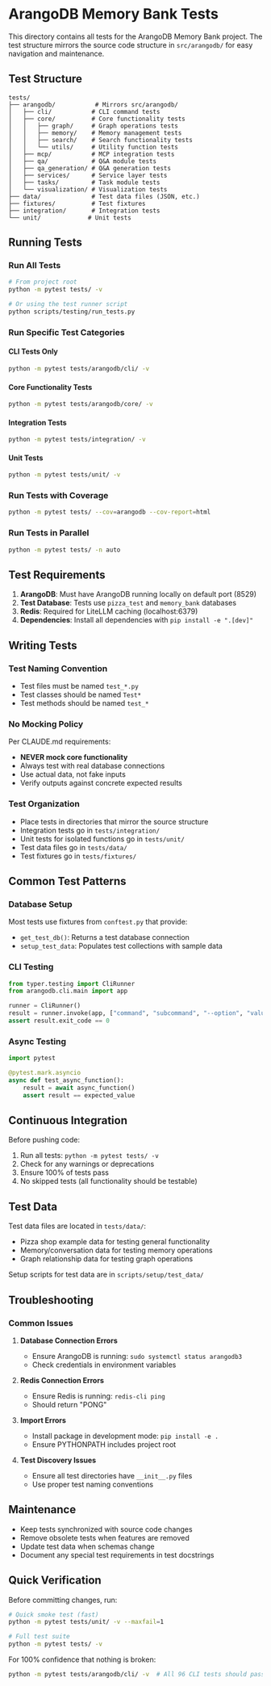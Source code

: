 # ArangoDB Memory Bank Tests

This directory contains all tests for the ArangoDB Memory Bank project. The test structure mirrors the source code structure in `src/arangodb/` for easy navigation and maintenance.

## Test Structure

```
tests/
├── arangodb/           # Mirrors src/arangodb/
│   ├── cli/           # CLI command tests
│   ├── core/          # Core functionality tests
│   │   ├── graph/     # Graph operations tests
│   │   ├── memory/    # Memory management tests
│   │   ├── search/    # Search functionality tests
│   │   └── utils/     # Utility function tests
│   ├── mcp/           # MCP integration tests
│   ├── qa/            # Q&A module tests
│   ├── qa_generation/ # Q&A generation tests
│   ├── services/      # Service layer tests
│   ├── tasks/         # Task module tests
│   └── visualization/ # Visualization tests
├── data/              # Test data files (JSON, etc.)
├── fixtures/          # Test fixtures
├── integration/       # Integration tests
└── unit/             # Unit tests
```

## Running Tests

### Run All Tests
```bash
# From project root
python -m pytest tests/ -v

# Or using the test runner script
python scripts/testing/run_tests.py
```

### Run Specific Test Categories

#### CLI Tests Only
```bash
python -m pytest tests/arangodb/cli/ -v
```

#### Core Functionality Tests
```bash
python -m pytest tests/arangodb/core/ -v
```

#### Integration Tests
```bash
python -m pytest tests/integration/ -v
```

#### Unit Tests
```bash
python -m pytest tests/unit/ -v
```

### Run Tests with Coverage
```bash
python -m pytest tests/ --cov=arangodb --cov-report=html
```

### Run Tests in Parallel
```bash
python -m pytest tests/ -n auto
```

## Test Requirements

1. **ArangoDB**: Must have ArangoDB running locally on default port (8529)
2. **Test Database**: Tests use `pizza_test` and `memory_bank` databases
3. **Redis**: Required for LiteLLM caching (localhost:6379)
4. **Dependencies**: Install all dependencies with `pip install -e ".[dev]"`

## Writing Tests

### Test Naming Convention
- Test files must be named `test_*.py`
- Test classes should be named `Test*`
- Test methods should be named `test_*`

### No Mocking Policy
Per CLAUDE.md requirements:
- **NEVER mock core functionality**
- Always test with real database connections
- Use actual data, not fake inputs
- Verify outputs against concrete expected results

### Test Organization
- Place tests in directories that mirror the source structure
- Integration tests go in `tests/integration/`
- Unit tests for isolated functions go in `tests/unit/`
- Test data files go in `tests/data/`
- Test fixtures go in `tests/fixtures/`

## Common Test Patterns

### Database Setup
Most tests use fixtures from `conftest.py` that provide:
- `get_test_db()`: Returns a test database connection
- `setup_test_data`: Populates test collections with sample data

### CLI Testing
```python
from typer.testing import CliRunner
from arangodb.cli.main import app

runner = CliRunner()
result = runner.invoke(app, ["command", "subcommand", "--option", "value"])
assert result.exit_code == 0
```

### Async Testing
```python
import pytest

@pytest.mark.asyncio
async def test_async_function():
    result = await async_function()
    assert result == expected_value
```

## Continuous Integration

Before pushing code:
1. Run all tests: `python -m pytest tests/ -v`
2. Check for any warnings or deprecations
3. Ensure 100% of tests pass
4. No skipped tests (all functionality should be testable)

## Test Data

Test data files are located in `tests/data/`:
- Pizza shop example data for testing general functionality
- Memory/conversation data for testing memory operations
- Graph relationship data for testing graph operations

Setup scripts for test data are in `scripts/setup/test_data/`

## Troubleshooting

### Common Issues

1. **Database Connection Errors**
   - Ensure ArangoDB is running: `sudo systemctl status arangodb3`
   - Check credentials in environment variables

2. **Redis Connection Errors**
   - Ensure Redis is running: `redis-cli ping`
   - Should return "PONG"

3. **Import Errors**
   - Install package in development mode: `pip install -e .`
   - Ensure PYTHONPATH includes project root

4. **Test Discovery Issues**
   - Ensure all test directories have `__init__.py` files
   - Use proper test naming conventions

## Maintenance

- Keep tests synchronized with source code changes
- Remove obsolete tests when features are removed
- Update test data when schemas change
- Document any special test requirements in test docstrings

## Quick Verification

Before committing changes, run:
```bash
# Quick smoke test (fast)
python -m pytest tests/unit/ -v --maxfail=1

# Full test suite
python -m pytest tests/ -v
```

For 100% confidence that nothing is broken:
```bash
python -m pytest tests/arangodb/cli/ -v  # All 96 CLI tests should pass
```